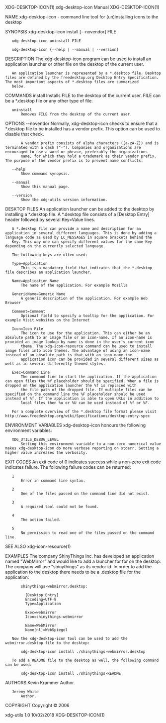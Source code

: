 XDG-DESKTOP-ICON(1)                                                                        xdg-desktop-icon Manual                                                                        XDG-DESKTOP-ICON(1)

NAME
       xdg-desktop-icon - command line tool for (un)installing icons to the desktop

SYNOPSIS
       xdg-desktop-icon install [--novendor] FILE

       xdg-desktop-icon uninstall FILE

       xdg-desktop-icon {--help | --manual | --version}

DESCRIPTION
       The xdg-desktop-icon program can be used to install an application launcher or other file on the desktop of the current user.

       An application launcher is represented by a *.desktop file. Desktop files are defined by the freedesktop.org Desktop Entry Specification. The most important aspects of *.desktop files are summarized
       below.

COMMANDS
       install
           Installs FILE to the desktop of the current user.  FILE can be a *.desktop file or any other type of file.

       uninstall
           Removes FILE from the desktop of the current user.

OPTIONS
       --novendor
           Normally, xdg-desktop-icon checks to ensure that a *.desktop file to be installed has a vendor prefix. This option can be used to disable that check.

           A vendor prefix consists of alpha characters ([a-zA-Z]) and is terminated with a dash ("-"). Companies and organizations are encouraged to use a word or phrase, preferably the organizations
           name, for which they hold a trademark as their vendor prefix. The purpose of the vendor prefix is to prevent name conflicts.

       --help
           Show command synopsis.

       --manual
           Show this manual page.

       --version
           Show the xdg-utils version information.

DESKTOP FILES
       An application launcher can be added to the desktop by installing a *.desktop file. A *.desktop file consists of a [Desktop Entry] header followed by several Key=Value lines.

       A *.desktop file can provide a name and description for an application in several different languages. This is done by adding a language code as used by LC_MESSAGES in square brackets behind the
       Key. This way one can specify different values for the same Key depending on the currently selected language.

       The following keys are often used:

       Type=Application
           This is a mandatory field that indicates that the *.desktop file describes an application launcher.

       Name=Application Name
           The name of the application. For example Mozilla

       GenericName=Generic Name
           A generic description of the application. For example Web Browser

       Comment=Comment
           Optional field to specify a tooltip for the application. For example Visit websites on the Internet

       Icon=Icon File
           The icon to use for the application. This can either be an absolute path to an image file or an icon-name. If an icon-name is provided an image lookup by name is done in the user's current icon
           theme. The xdg-icon-resource command can be used to install image files into icon themes. The advantage of using an icon-name instead of an absolute path is that with an icon-name the
           application icon can be provided in several different sizes as well as in several differently themed styles.

       Exec=Command Line
           The command line to start the application. If the application can open files the %f placeholder should be specified. When a file is dropped on the application launcher the %f is replaced with
           the file path of the dropped file. If multiple files can be specified on the command line the %F placeholder should be used instead of %f. If the application is able to open URLs in addition to
           local files then %u or %U can be used instead of %f or %F.

       For a complete overview of the *.desktop file format please visit http://www.freedesktop.org/wiki/Specifications/desktop-entry-spec

ENVIRONMENT VARIABLES
       xdg-desktop-icon honours the following environment variables:

       XDG_UTILS_DEBUG_LEVEL
           Setting this environment variable to a non-zero numerical value makes xdg-desktop-icon do more verbose reporting on stderr. Setting a higher value increases the verbosity.

EXIT CODES
       An exit code of 0 indicates success while a non-zero exit code indicates failure. The following failure codes can be returned:

       1
           Error in command line syntax.

       2
           One of the files passed on the command line did not exist.

       3
           A required tool could not be found.

       4
           The action failed.

       5
           No permission to read one of the files passed on the command line.

SEE ALSO
       xdg-icon-resource(1)

EXAMPLES
       The company ShinyThings Inc. has developed an application named "WebMirror" and would like to add a launcher for for on the desktop. The company will use "shinythings" as its vendor id. In order to
       add the application to the desktop there needs to be a .desktop file for the application:

           shinythings-webmirror.desktop:

             [Desktop Entry]
             Encoding=UTF-8
             Type=Application

             Exec=webmirror
             Icon=shinythings-webmirror

             Name=WebMirror
             Name[nl]=WebSpiegel

       Now the xdg-desktop-icon tool can be used to add the webmirror.desktop file to the desktop:

           xdg-desktop-icon install ./shinythings-webmirror.desktop

       To add a README file to the desktop as well, the following command can be used:

           xdg-desktop-icon install ./shinythings-README

AUTHORS
       Kevin Krammer
           Author.

       Jeremy White
           Author.

COPYRIGHT
       Copyright © 2006

xdg-utils 1.0                                                                                     10/02/2018                                                                              XDG-DESKTOP-ICON(1)
